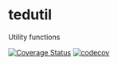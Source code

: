 # tedutil
Utility functions

[![Coverage Status](https://coveralls.io/repos/github/tedlaz/tedutil/badge.svg?branch=master)](https://coveralls.io/github/tedlaz/tedutil?branch=master) [![codecov](https://codecov.io/gh/tedlaz/tedutil/branch/master/graph/badge.svg)](https://codecov.io/gh/tedlaz/tedutil)
